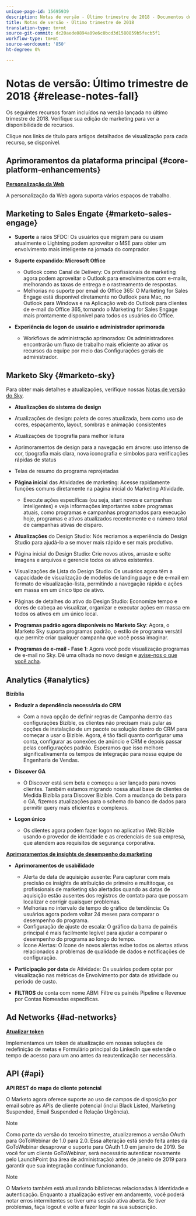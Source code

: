 ```yaml
---
unique-page-id: 15695939
description: Notas de versão - Último trimestre de 2018 - Documentos do marketing - Documentação do produto
title: Notas de versão - Último trimestre de 2018
translation-type: tm+mt
source-git-commit: dc20aede0894a09e6c0bcd3d1580859b5fecb5f1
workflow-type: tm+mt
source-wordcount: '850'
ht-degree: 0%

---
```



# Notas de versão: Último trimestre de 2018 {#release-notes-fall}

Os seguintes recursos foram incluídos na versão lançada no último trimestre de 2018. Verifique sua edição de marketing para ver a disponibilidade de recursos.

Clique nos links de título para artigos detalhados de visualização para cada recurso, se disponível.

## Aprimoramentos da plataforma principal {#core-platform-enhancements}

**[Personalização da Web](/help/marketo/product-docs/web-personalization/getting-started/workspaces-in-web-personalization.md)**

A personalização da Web agora suporta vários espaços de trabalho.

## Marketing to Sales Engate {#marketo-sales-engage}

* **Suporte** a raios SFDC: Os usuários que migram para ou usam atualmente o Lightning podem aproveitar o MSE para obter um envolvimento mais inteligente na jornada do comprador.

* **Suporte expandido: Microsoft Office**

   * Outlook como Canal de Delivery: Os profissionais de marketing agora podem aproveitar o Outlook para envolvimentos com e-mails, melhorando as taxas de entrega e o rastreamento de respostas.
   * Melhorias no suporte por email do Office 365: O Marketing for Sales Engage está disponível diretamente no Outlook para Mac, no Outlook para Windows e na Aplicação web do Outlook para clientes de e-mail do Office 365, tornando o Marketing for Sales Engage mais prontamente disponível para todos os usuários do Office.

* **Experiência de logon de usuário e administrador aprimorada**

   * Workflows de administração aprimorados: Os administradores encontrarão um fluxo de trabalho mais eficiente ao ativar os recursos da equipe por meio das Configurações gerais de administrador.

## Marketo Sky {#marketo-sky}

Para obter mais detalhes e atualizações, verifique nossas [Notas de versão do Sky](https://help.marketo.com).

* **Atualizações do sistema de design**

* Atualizações de design: paleta de cores atualizada, bem como uso de cores, espaçamento, layout, sombras e animação consistentes
* Atualizações de tipografia para melhor leitura
* Aprimoramentos de design para a navegação em árvore: uso intenso de cor, tipografia mais clara, nova iconografia e símbolos para verificações rápidas de status
* Telas de resumo do programa reprojetadas

* **Página inicial** das Atividades de marketing: Acesse rapidamente funções comuns diretamente na página inicial do Marketing Atividade.

   * Execute ações específicas (ou seja, start novos e campanhas inteligentes) e veja informações importantes sobre programas atuais, como programas e campanhas programados para execução hoje, programas e ativos atualizados recentemente e o número total de campanhas ativas de disparo.

* **Atualizações** do Design Studio: Nós recriamos a experiência do Design Studio para ajudá-lo a se mover mais rápido e ser mais produtivo.
* Página inicial do Design Studio: Crie novos ativos, arraste e solte imagens e arquivos e gerencie todos os ativos existentes.
* Visualizações de Lista do Design Studio: Os usuários agora têm a capacidade de visualização de modelos de landing page e de e-mail em formato de visualização-lista, permitindo a navegação rápida e ações em massa em um único tipo de ativo.
* Páginas de detalhes do ativo do Design Studio: Economize tempo e dores de cabeça ao visualizar, organizar e executar ações em massa em todos os ativos em um único local.
* **Programas padrão agora disponíveis no Marketo Sky**: Agora, o Marketo Sky suporta programas padrão, o estilo de programa versátil que permite criar qualquer campanha que você possa imaginar.
* **Programas de e-mail - Fase 1**: Agora você pode visualização programas de e-mail no Sky. Dê uma olhada no novo design e [avise-nos o que você acha](https://go.marketo.com/NextGenUX---USA---Apr-2018-fcp_Landing-Page-Feedback.html).

## Analytics {#analytics}

**Bizíblia**

* **Reduzir a dependência necessária do CRM**

   * Com a nova opção de definir regras de Campanha dentro das configurações Bizible, os clientes não precisam mais pular as opções de instalação de um pacote ou solução dentro do CRM para começar a usar o Bizible. Agora, é tão fácil quanto configurar uma conta, configurar as conexões de anúncio e CRM e depois passar pelas configurações padrão. Esperamos que isso melhore significativamente os tempos de integração para nossa equipe de Engenharia de Vendas.

* **Discover GA**

   * O Discover está sem beta e começou a ser lançado para novos clientes. Também estamos migrando nossa atual base de clientes de Medida Bizíblia para Discover Bizible. Com a mudança do beta para o GA, fizemos atualizações para o schema do banco de dados para permitir query mais eficientes e complexos.

* **Logon único**

   * Os clientes agora podem fazer logon no aplicativo Web Bizible usando o provedor de identidade e as credenciais de sua empresa, que atendem aos requisitos de segurança corporativa.

**[Aprimoramentos de insights de desempenho do marketing](../../product-docs/reporting/performance-insights/performance-insights-overview.md)**

* **Aprimoramentos de usabilidade**

   * Alerta de data de aquisição ausente: Para capturar com mais precisão os insights de atribuição de primeiro e multitoque, os profissionais de marketing são alertados quando as datas de aquisição estão ausentes dos registros de contato para que possam localizar e corrigir quaisquer problemas.
   * Melhorias no intervalo de tempo do gráfico de tendência: Os usuários agora podem voltar 24 meses para comparar o desempenho do programa.
   * Configuração de ajuste de escala: O gráfico da barra de painéis principal é mais facilmente legível para ajudar a comparar o desempenho do programa ao longo do tempo.
   * Ícone Alertas: O ícone de novos alertas exibe todos os alertas ativos relacionados a problemas de qualidade de dados e notificações de configuração.

* **Participação por data** de Atividade: Os usuários podem optar por visualização nas métricas de Envolvimento por data de atividade ou período de custo.
* **FILTROS** de conta com nome ABM: Filtre os painéis Pipeline e Revenue por Contas Nomeadas específicas.

## Ad Networks {#ad-networks}

**[Atualizar token](../../product-docs/demand-generation/social/social-functions/set-up-linkedin-lead-gen-forms.md)**

Implementamos um token de atualização em nossas soluções de redefinição de metas e Formulário principal do LinkedIn que estende o tempo de acesso para um ano antes da reautenticação ser necessária.

## API {#api}

**API REST do mapa de cliente potencial**

O Marketo agora oferece suporte ao uso de campos de disposição por email sobre as APIs de cliente potencial (inclui Black Listed, Marketing Suspended, Email Suspended e Relação Urgência).

>[!NOTE]
>
>Como parte da versão do terceiro trimestre, atualizaremos a versão OAuth para GoToWebinar de 1.0 para 2.0. Essa alteração está sendo feita antes da GoToWebinar desaprovar o suporte para OAuth 1.0 em janeiro de 2019. Se você for um cliente GoToWebinar, será necessário autenticar novamente pelo LaunchPoint (na área de administração) antes de janeiro de 2019 para garantir que sua integração continue funcionando.

>[!NOTE]
>
>O Marketo também está atualizando bibliotecas relacionadas à identidade e autenticação. Enquanto a atualização estiver em andamento, você poderá notar erros intermitentes se tiver uma sessão ativa aberta. Se tiver problemas, faça logout e volte a fazer login na sua subscrição.

